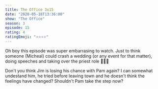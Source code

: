 ```yaml
---
title: The Office 3x15
date: "2020-05-18T13:36:00"
show: "The Office"
season: 3
episode: 15
rating: 4
ratingEmoji: "⭐️⭐️⭐️⭐️"
---
```


Oh boy this episode was super embarrasing to watch. Just to think someone (Micheal) could crash a wedding (or any event for that matter), doing speeches and taking over the priest role 🤦🏻‍♂️

Don't you think Jim is losing his chance with Pam again? I can somewhat undestand him, he tried before leaving town and he doesn't think the feelings have changed? Shouldn't Pam take the step now?
